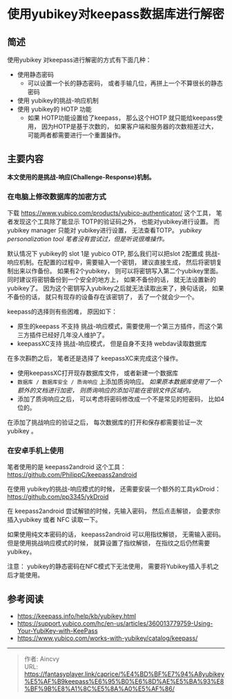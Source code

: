 # 使用yubikey对keepass数据库进行解密


## 简述

使用yubikey 对keepass进行解密的方式有下面几种：
- 使用静态密码
  - 可以设置一个长的静态密码， 或者手输几位，再拼上一个不算很长的静态密码
- 使用 yubikey的挑战-响应机制
- 使用 yubikey的 HOTP 功能
  - 如果 HOTP功能设置给了keepass， 那么这个HOTP 就只能给keepass使用， 因为HOTP是基于次数的， 如果客户端和服务器的次数相差过大， 可能两者都需要进行一个重置操作。

## 主要内容

**本文使用的是挑战-响应(Challenge-Response)机制。** 

### 在电脑上修改数据库的加密方式

下载 https://www.yubico.com/products/yubico-authenticator/  这个工具， 笔者发现这个工具除了能显示 TOTP的验证码之外， 也能对yubikey进行设置。  而 yubikey manager 只能对 yubikey进行设置，  无法查看TOTP。 *yubikey personalization tool 笔者没有尝试过，但是听说很难操作。*

默认情况下 yubikey的 slot 1是 yubico OTP, 那么我们可以把slot 2配置成 挑战-响应机制。在配置的过程中，需要输入一个密钥， 建议直接生成， 然后将密钥复制出来以作备份。   如果有2个yubikey， 则可以将密钥写入第二个yubikey里面。 同时建议将密钥备份到一个安全的地方上，  如果不备份的话， 就无法设置新的yubikey了。 因为这个密钥写入yubikey之后就无法读取出来了，换句话说， 如果不备份的话， 就只有现存的设备存在该密钥了， 丢了一个就会少一个。


keepass的选择则有些困难， 原因如下： 
- 原生的keepass 不支持 挑战-响应模式，需要使用一个第三方插件，而这个第三方插件已经好几年没人维护了。 
- keepassXC支持 挑战-响应模式， 但是自身不支持 webdav读取数据库

在多次斟酌之后， 笔者还是选择了 keepassXC来完成这个操作。  

- 使用keepassXC打开现存数据库文件， 或者新建一个数据库
- `数据库 / 数据库安全 / 质询响应`  上添加质询响应。 *如果原本数据库使用了一个额外的文档进行加密， 则质询响应的添加可能在密钥文件区域内。*
- 添加了质询响应之后， 可以考虑将密码修改成一个不是常见的短密码， 比如4位的。

在添加了挑战响应的验证之后， 每次数据库的打开和保存都需要验证一次 yubikey 。 

### 在安卓手机上使用

笔者使用的是 keepass2android 这个工具：  https://github.com/PhilippC/keepass2android

在使用 yubikey的挑战-响应模式的时候， 还需要安装一个额外的工具ykDroid：  https://github.com/pp3345/ykDroid

在 keepass2android 尝试解锁的时候，先输入密码， 然后点击解锁， 会要求你插入yubikey 或者 NFC 读取一下。 

如果使用纯文本密码的话， keepass2android 可以用指纹解锁， 无需输入密码。 但是使用挑战响应模式的时候， 就算设置了指纹解锁， 在指纹之后仍然需要yubikey。 

注意： yubikey的静态密码在NFC模式下无法使用， 需要将Yubikey插入手机之后才能使用。 

## 参考阅读
- https://keepass.info/help/kb/yubikey.html
- https://support.yubico.com/hc/en-us/articles/360013779759-Using-Your-YubiKey-with-KeePass
- https://www.yubico.com/works-with-yubikey/catalog/keepass/



---

> 作者: Aincvy  
> URL: https://fantasyplayer.link/caprice/%E4%BD%BF%E7%94%A8yubikey%E5%AF%B9keepass%E6%95%B0%E6%8D%AE%E5%BA%93%E8%BF%9B%E8%A1%8C%E5%8A%A0%E5%AF%86/  

